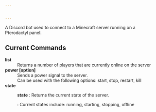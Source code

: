 ```yaml
---


---
```


<p>A Discord bot used to connect to a Minecraft server running on a Pterodactyl panel.</p>
<h2 id="current-commands">Current Commands</h2>
<dl>
<dt><strong>list</strong></dt>
<dd>Returns a number of players that are currently online on the server</dd>
<dt><strong>power [option]</strong></dt>
<dd>Sends a power signal to the server.</dd>
<dd>Can be used with the following options: start, stop, restart, kill</dd>
<dt><strong>state</strong></dt>
<dd>

**state**
: Returns the current state of the server.</dd>
<dd>
: Current states include: running, starting, stopping, offline</dd>
</dl>

<!--stackedit_data:
eyJoaXN0b3J5IjpbLTExMjkyMjk2NV19
-->